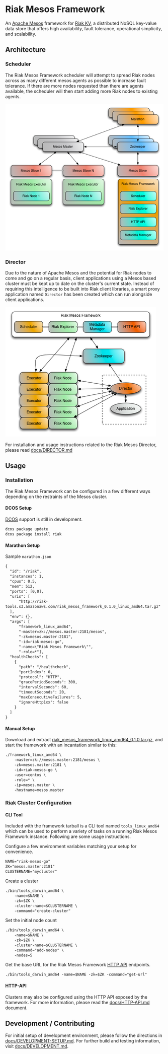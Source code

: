 # Riak Mesos Framework

An [Apache Mesos](http://mesos.apache.org/) framework for [Riak KV](http://basho.com/products/riak-kv/), a distributed NoSQL key-value data store that offers high availability, fault tolerance,
operational simplicity, and scalability.

## Architecture

### Scheduler

The Riak Mesos Framework scheduler will attempt to spread Riak nodes across as many different
mesos agents as possible to increase fault tolerance. If there are more nodes requested than
there are agents available, the scheduler will then start adding more Riak nodes to existing
agents.

![Architecture](docs/RiakMesosFramework.png)

### Director

Due to the nature of Apache Mesos and the potential for Riak nodes to come and
go on a regular basis, client applications using a Mesos based cluster must
be kept up to date on the cluster's current state. Instead of requiring this
intelligence to be built into Riak client libraries, a smart proxy application named
`Director` has been created which can run alongside client applications.

![Director](docs/RiakMesosControlFrame.png)

For installation and usage instructions related to the Riak Mesos Director, please read [docs/DIRECTOR.md](docs/DIRECTOR.md)

## Usage

### Installation

The Riak Mesos Framework can be configured in a few different ways depending on the restraints of
the Mesos cluster.

#### DCOS Setup

[DCOS](http://docs.mesosphere.com/) support is still in development.

```
dcos package update
dcos package install riak
```

#### Marathon Setup

Sample `marathon.json`

```
{
  "id": "/riak",
  "instances": 1,
  "cpus": 0.5,
  "mem": 512,
  "ports": [0,0],
  "uris": [
      "http://riak-tools.s3.amazonaws.com/riak_mesos_framework_0.1.0_linux_amd64.tar.gz"
  ],
  "env": {},
  "args": [
      "framework_linux_amd64",
      "-master=zk://mesos.master:2181/mesos",
      "-zk=mesos.master:2181",
      "-id=riak-mesos-go",
      "-name=\"Riak Mesos Framework\"",
      "-role=*"],
  "healthChecks": [
    {
      "path": "/healthcheck",
      "portIndex": 0,
      "protocol": "HTTP",
      "gracePeriodSeconds": 300,
      "intervalSeconds": 60,
      "timeoutSeconds": 20,
      "maxConsecutiveFailures": 5,
      "ignoreHttp1xx": false
    }
  ]
}
```

#### Manual Setup

Download and extract [riak_mesos_framework_linux_amd64_0.1.0.tar.gz](http://riak-tools.s3.amazonaws.com/riak_mesos_framework_linux_amd64_0.1.0.tar.gz), and start the framework with an incantation similar to this:

```
./framework_linux_amd64 \
    -master=zk://mesos.master:2181/mesos \
    -zk=mesos.master:2181 \
    -id=riak-mesos-go \
    -user=centos \
    -role=* \
    -ip=mesos.master \
    -hostname=mesos.master
```

### Riak Cluster Configuration

#### CLI Tool

Included with the framework tarball is a CLI tool named `tools_linux_amd64` which can be used to
perform a variety of tasks on a running Riak Mesos Framework instance. Following are some usage
instructions.

Configure a few environment variables matching your setup for convenience.

```
NAME="riak-mesos-go"
ZK="mesos.master:2181"
CLUSTERNAME="mycluster"
```

Create a cluster

```
./bin/tools_darwin_amd64 \
    -name=$NAME \
    -zk=$ZK \
    -cluster-name=$CLUSTERNAME \
    -command="create-cluster"
```

Set the initial node count

```
./bin/tools_darwin_amd64 \
    -name=$NAME \
    -zk=$ZK \
    -cluster-name=$CLUSTERNAME \
    -command="add-nodes" \
    -nodes=5
```

Get the base URL for the Riak Mesos Framework [HTTP API](docs/HTTP-API.md) endpoints.

```
./bin/tools_darwin_amd64 -name=$NAME -zk=$ZK -command="get-url"
```

#### HTTP-API

Clusters may also be configured using the HTTP API exposed by the framework. For more information,
please read the [docs/HTTP-API.md](docs/HTTP-API.md) document.

## Development / Contributing

For initial setup of development environment, please follow the directions in
[docs/DEVELOPMENT-SETUP.md](docs/DEVELOPMENT-SETUP.md). For further build and testing information,
visit [docs/DEVELOPMENT.md](docs/DEVELOPMENT.md).
